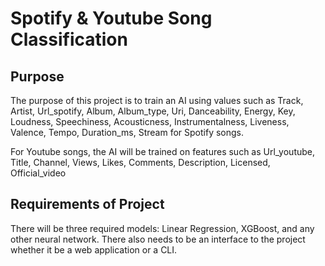 # Spotify & Youtube Song Classification
## Purpose
The purpose of this project is to train an AI using values such as Track, Artist, Url_spotify, Album,
Album_type, Uri, Danceability, Energy, Key, Loudness, Speechiness, Acousticness, Instrumentalness, 
Liveness, Valence, Tempo, Duration_ms, Stream for Spotify songs. 

For Youtube songs, the AI will be trained on features such as Url_youtube, Title, Channel,
Views, Likes, Comments, Description, Licensed, Official_video

## Requirements of Project
There will be three required models: Linear Regression, XGBoost, and any other neural network.
There also needs to be an interface to the project whether it be a web application or a CLI.
